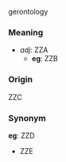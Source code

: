gerontology
### Meaning
+ _adj_: ZZA
    + __eg__: ZZB

### Origin

ZZC

### Synonym

__eg__: ZZD

+ ZZE


